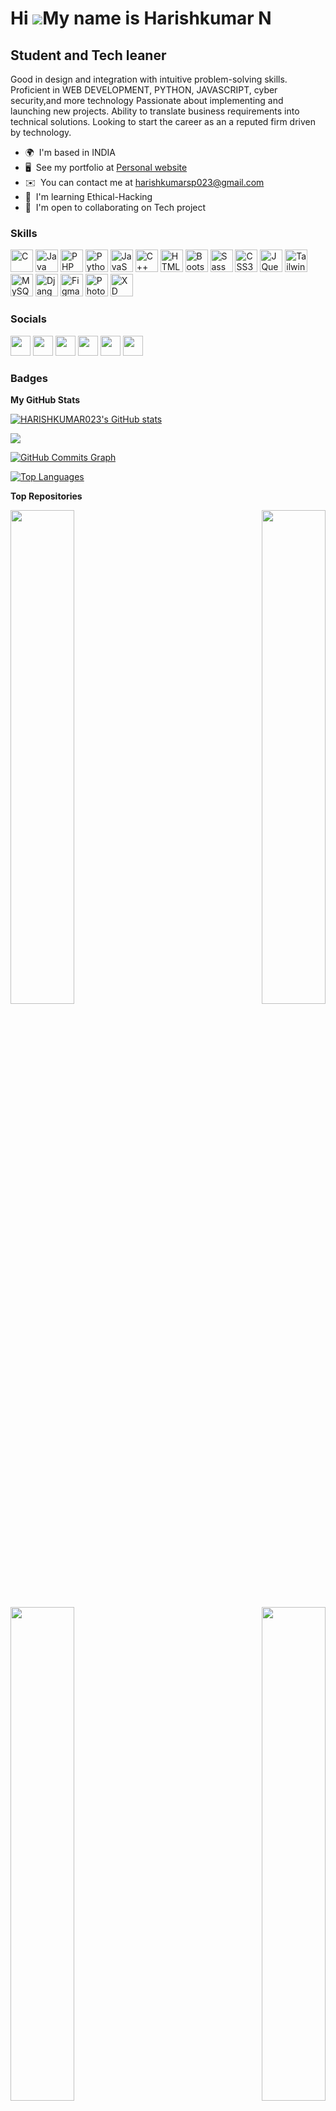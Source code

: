 Hi ![](https://user-images.githubusercontent.com/18350557/176309783-0785949b-9127-417c-8b55-ab5a4333674e.gif)My name is Harishkumar N
=====================================================================================================================================

Student and Tech leaner
-----------------------

Good in design and integration with intuitive problem-solving skills. Proficient in WEB DEVELOPMENT, PYTHON, JAVASCRIPT, cyber security,and more technology Passionate about implementing and launching new projects. Ability to translate business requirements into technical solutions. Looking to start the career as an a reputed firm driven by technology.

* 🌍  I'm based in INDIA
* 🖥️  See my portfolio at [Personal website](http://harishkumar023.github.io/Harishkumar/)
* ✉️  You can contact me at [harishkumarsp023@gmail.com](mailto:harishkumarsp023@gmail.com)
* 🧠  I'm learning Ethical-Hacking
* 🤝  I'm open to collaborating on Tech project

### Skills

<p align="left">
<a href="https://docs.microsoft.com/en-us/cpp/?view=msvc-170" target="_blank" rel="noreferrer"><img src="https://raw.githubusercontent.com/danielcranney/readme-generator/main/public/icons/skills/c-colored.svg" width="36" height="36" alt="C" /></a>
<a href="https://www.oracle.com/java/" target="_blank" rel="noreferrer"><img src="https://raw.githubusercontent.com/danielcranney/readme-generator/main/public/icons/skills/java-colored.svg" width="36" height="36" alt="Java" /></a>
<a href="https://www.php.net/" target="_blank" rel="noreferrer"><img src="https://raw.githubusercontent.com/danielcranney/readme-generator/main/public/icons/skills/php-colored.svg" width="36" height="36" alt="PHP" /></a>
<a href="https://www.python.org/" target="_blank" rel="noreferrer"><img src="https://raw.githubusercontent.com/danielcranney/readme-generator/main/public/icons/skills/python-colored.svg" width="36" height="36" alt="Python" /></a>
<a href="https://developer.mozilla.org/en-US/docs/Web/JavaScript" target="_blank" rel="noreferrer"><img src="https://raw.githubusercontent.com/danielcranney/readme-generator/main/public/icons/skills/javascript-colored.svg" width="36" height="36" alt="JavaScript" /></a>
<a href="https://docs.microsoft.com/en-us/cpp/?view=msvc-170" target="_blank" rel="noreferrer"><img src="https://raw.githubusercontent.com/danielcranney/readme-generator/main/public/icons/skills/cplusplus-colored.svg" width="36" height="36" alt="C++" /></a>
<a href="https://developer.mozilla.org/en-US/docs/Glossary/HTML5" target="_blank" rel="noreferrer"><img src="https://raw.githubusercontent.com/danielcranney/readme-generator/main/public/icons/skills/html5-colored.svg" width="36" height="36" alt="HTML5" /></a>
<a href="https://getbootstrap.com/" target="_blank" rel="noreferrer"><img src="https://raw.githubusercontent.com/danielcranney/readme-generator/main/public/icons/skills/bootstrap-colored.svg" width="36" height="36" alt="Bootstrap" /></a>
<a href="https://sass-lang.com/" target="_blank" rel="noreferrer"><img src="https://raw.githubusercontent.com/danielcranney/readme-generator/main/public/icons/skills/sass-colored.svg" width="36" height="36" alt="Sass" /></a>
<a href="https://www.w3.org/TR/CSS/#css" target="_blank" rel="noreferrer"><img src="https://raw.githubusercontent.com/danielcranney/readme-generator/main/public/icons/skills/css3-colored.svg" width="36" height="36" alt="CSS3" /></a>
<a href="https://jquery.com/" target="_blank" rel="noreferrer"><img src="https://raw.githubusercontent.com/danielcranney/readme-generator/main/public/icons/skills/jquery-colored.svg" width="36" height="36" alt="JQuery" /></a>
<a href="https://tailwindcss.com/" target="_blank" rel="noreferrer"><img src="https://raw.githubusercontent.com/danielcranney/readme-generator/main/public/icons/skills/tailwindcss-colored.svg" width="36" height="36" alt="TailwindCSS" /></a>
<a href="https://www.mysql.com/" target="_blank" rel="noreferrer"><img src="https://raw.githubusercontent.com/danielcranney/readme-generator/main/public/icons/skills/mysql-colored.svg" width="36" height="36" alt="MySQL" /></a>
<a href="https://www.djangoproject.com/" target="_blank" rel="noreferrer"><img src="https://raw.githubusercontent.com/danielcranney/readme-generator/main/public/icons/skills/django-colored.svg" width="36" height="36" alt="Django" /></a>
<a href="https://www.figma.com/" target="_blank" rel="noreferrer"><img src="https://raw.githubusercontent.com/danielcranney/readme-generator/main/public/icons/skills/figma-colored.svg" width="36" height="36" alt="Figma" /></a>
<a href="https://www.adobe.com/uk/products/photoshop.html" target="_blank" rel="noreferrer"><img src="https://raw.githubusercontent.com/danielcranney/readme-generator/main/public/icons/skills/photoshop-colored.svg" width="36" height="36" alt="Photoshop" /></a>
<a href="https://www.adobe.com/uk/products/xd.html" target="_blank" rel="noreferrer"><img src="https://raw.githubusercontent.com/danielcranney/readme-generator/main/public/icons/skills/xd-colored.svg" width="36" height="36" alt="XD" /></a>
</p>


### Socials

<p align="left"> <a href="https://www.codepen.io/harishkumar023" target="_blank" rel="noreferrer"><img src="https://raw.githubusercontent.com/danielcranney/readme-generator/main/public/icons/socials/codepen.svg" width="32" height="32" /></a> <a href="https://discord.com/users/Harish" target="_blank" rel="noreferrer"><img src="https://raw.githubusercontent.com/danielcranney/readme-generator/main/public/icons/socials/discord.svg" width="32" height="32" /></a> <a href="https://www.github.com/HARISHKUMAR023" target="_blank" rel="noreferrer"><img src="https://raw.githubusercontent.com/danielcranney/readme-generator/main/public/icons/socials/github.svg" width="32" height="32" /></a> <a href="https://www.linkedin.com/in/harishkumar-narasimman-242881222" target="_blank" rel="noreferrer"><img src="https://raw.githubusercontent.com/danielcranney/readme-generator/main/public/icons/socials/linkedin.svg" width="32" height="32" /></a> <a href="https://www.stackoverflow.com/users/17127552/harishkumar-n" target="_blank" rel="noreferrer"><img src="https://raw.githubusercontent.com/danielcranney/readme-generator/main/public/icons/socials/stackoverflow.svg" width="32" height="32" /></a> <a href="https://www.youtube.com/c/UCT0qh0BK9kGe2atm0ea2UZQ" target="_blank" rel="noreferrer"><img src="https://raw.githubusercontent.com/danielcranney/readme-generator/main/public/icons/socials/youtube.svg" width="32" height="32" /></a></p>

### Badges

<b>My GitHub Stats</b>

<a href="http://www.github.com/HARISHKUMAR023"><img src="https://github-readme-stats.vercel.app/api?username=HARISHKUMAR023&show_icons=true&hide=&count_private=true&title_color=14b8a6&text_color=ffffff&icon_color=22c55e&bg_color=000000&hide_border=true&show_icons=true" alt="HARISHKUMAR023's GitHub stats" /></a>

<a href="http://www.github.com/HARISHKUMAR023"><img src="https://github-readme-streak-stats.herokuapp.com/?user=HARISHKUMAR023&stroke=ffffff&background=000000&ring=14b8a6&fire=14b8a6&currStreakNum=ffffff&currStreakLabel=14b8a6&sideNums=ffffff&sideLabels=ffffff&dates=ffffff&hide_border=true" /></a>

<a href="http://www.github.com/HARISHKUMAR023"><img src="https://activity-graph.herokuapp.com/graph?username=HARISHKUMAR023&bg_color=000000&color=ffffff&line=22c55e&point=ffffff&area_color=000000&area=true&hide_border=true&custom_title=GitHub%20Commits%20Graph" alt="GitHub Commits Graph" /></a>

<a href="https://github.com/HARISHKUMAR023" align="left"><img src="https://github-readme-stats.vercel.app/api/top-langs/?username=HARISHKUMAR023&langs_count=10&title_color=14b8a6&text_color=ffffff&icon_color=22c55e&bg_color=000000&hide_border=true&locale=en&custom_title=Top%20%Languages" alt="Top Languages" /></a>

<b>Top Repositories</b>

<div width="100%" align="center"><a href="https://github.com/HARISHKUMAR023/personalwebpage" align="left"><img align="left" width="45%" src="https://github-readme-stats.vercel.app/api/pin/?username=HARISHKUMAR023&repo=personalwebpage&title_color=14b8a6&text_color=ffffff&icon_color=22c55e&bg_color=000000&hide_border=true&locale=en" /></a><a href="https://github.com/HARISHKUMAR023/Quest-tracker" align="right"><img align="right" width="45%" src="https://github-readme-stats.vercel.app/api/pin/?username=HARISHKUMAR023&repo=Quest-tracker&title_color=14b8a6&text_color=ffffff&icon_color=22c55e&bg_color=000000&hide_border=true&locale=en" /></a></div><br /><br />
<br /><br /><br /><br /><br />


<div width="100%" align="center"><a href="https://github.com/HARISHKUMAR023/Web-project" align="left"><img align="left" width="45%" src="https://github-readme-stats.vercel.app/api/pin/?username=HARISHKUMAR023&repo=Web-project&title_color=14b8a6&text_color=ffffff&icon_color=22c55e&bg_color=000000&hide_border=true&locale=en" /></a><a href="https://github.com/HARISHKUMAR023/Shop" align="right"><img align="right" width="45%" src="https://github-readme-stats.vercel.app/api/pin/?username=HARISHKUMAR023&repo=Shop&title_color=14b8a6&text_color=ffffff&icon_color=22c55e&bg_color=000000&hide_border=true&locale=en" /></a></div><br /><br />
<br /><br /><br /><br /><br />

<a href="https://www.buymeacoffee.com/harishkumar"><img src="https://cdn.buymeacoffee.com/buttons/v2/default-yellow.png" width="200" /></a>




